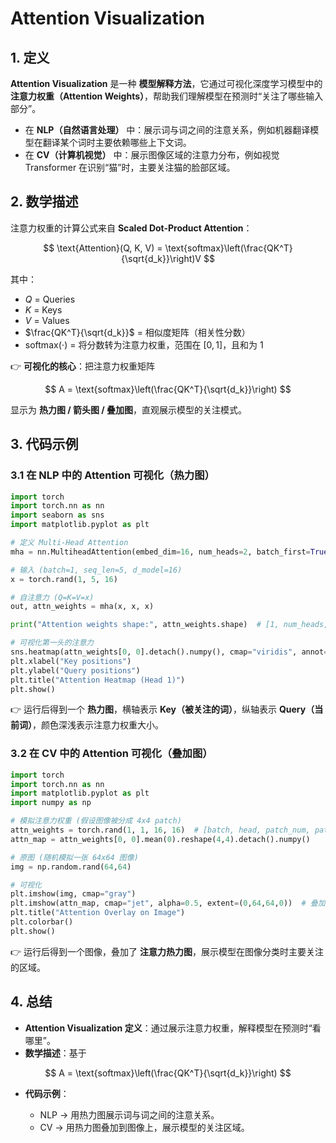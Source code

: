 # Attention Visualization

## 1. 定义

**Attention Visualization** 是一种 **模型解释方法**，它通过可视化深度学习模型中的 **注意力权重（Attention Weights）**，帮助我们理解模型在预测时“关注了哪些输入部分”。

* 在 **NLP（自然语言处理）** 中：展示词与词之间的注意关系，例如机器翻译模型在翻译某个词时主要依赖哪些上下文词。
* 在 **CV（计算机视觉）** 中：展示图像区域的注意力分布，例如视觉 Transformer 在识别“猫”时，主要关注猫的脸部区域。


## 2. 数学描述

注意力权重的计算公式来自 **Scaled Dot-Product Attention**：

$$
\text{Attention}(Q, K, V) = \text{softmax}\left(\frac{QK^T}{\sqrt{d_k}}\right)V
$$

其中：

* $Q$ = Queries
* $K$ = Keys
* $V$ = Values
* $\frac{QK^T}{\sqrt{d_k}}$ = 相似度矩阵（相关性分数）
* $\text{softmax}(\cdot)$ = 将分数转为注意力权重，范围在 $[0,1]$，且和为 1

👉 **可视化的核心**：把注意力权重矩阵

$$
A = \text{softmax}\left(\frac{QK^T}{\sqrt{d_k}}\right)
$$

显示为 **热力图 / 箭头图 / 叠加图**，直观展示模型的关注模式。



## 3. 代码示例

### 3.1 在 NLP 中的 Attention 可视化（热力图）

```python
import torch
import torch.nn as nn
import seaborn as sns
import matplotlib.pyplot as plt

# 定义 Multi-Head Attention
mha = nn.MultiheadAttention(embed_dim=16, num_heads=2, batch_first=True)

# 输入 (batch=1, seq_len=5, d_model=16)
x = torch.rand(1, 5, 16)

# 自注意力 (Q=K=V=x)
out, attn_weights = mha(x, x, x)

print("Attention weights shape:", attn_weights.shape)  # [1, num_heads, seq_len, seq_len]

# 可视化第一头的注意力
sns.heatmap(attn_weights[0, 0].detach().numpy(), cmap="viridis", annot=True)
plt.xlabel("Key positions")
plt.ylabel("Query positions")
plt.title("Attention Heatmap (Head 1)")
plt.show()
```

👉 运行后得到一个 **热力图**，横轴表示 **Key（被关注的词）**，纵轴表示 **Query（当前词）**，颜色深浅表示注意力权重大小。



### 3.2 在 CV 中的 Attention 可视化（叠加图）

```python
import torch
import torch.nn as nn
import matplotlib.pyplot as plt
import numpy as np

# 模拟注意力权重 (假设图像被分成 4x4 patch)
attn_weights = torch.rand(1, 1, 16, 16)  # [batch, head, patch_num, patch_num]
attn_map = attn_weights[0, 0].mean(0).reshape(4,4).detach().numpy()

# 原图 (随机模拟一张 64x64 图像)
img = np.random.rand(64,64)

# 可视化
plt.imshow(img, cmap="gray")
plt.imshow(attn_map, cmap="jet", alpha=0.5, extent=(0,64,64,0))  # 叠加注意力
plt.title("Attention Overlay on Image")
plt.colorbar()
plt.show()
```

👉 运行后得到一个图像，叠加了 **注意力热力图**，展示模型在图像分类时主要关注的区域。



## 4. 总结

* **Attention Visualization 定义**：通过展示注意力权重，解释模型在预测时“看哪里”。
* **数学描述**：基于

$$
A = \text{softmax}\left(\frac{QK^T}{\sqrt{d_k}}\right)
$$
* **代码示例**：

  * NLP → 用热力图展示词与词之间的注意关系。
  * CV → 用热力图叠加到图像上，展示模型的关注区域。



